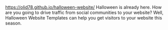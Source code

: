   https://olid78.github.io/halloween-website/
 Halloween is already here. How are you going to drive traffic from social communities to your website? Well, Halloween Website Templates can help you get visitors to your website this season.

